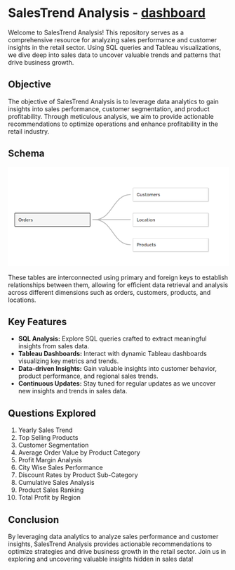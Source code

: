 # SalesTrend Analysis - [dashboard](https://public.tableau.com/app/profile/udbhav.srivastava7988/viz/SalesDashboard_17112120980450/SalesDashboard?publish=yes)


Welcome to SalesTrend Analysis! This repository serves as a comprehensive resource for analyzing sales performance and customer insights in the retail sector. Using SQL queries and Tableau visualizations, we dive deep into sales data to uncover valuable trends and patterns that drive business growth.

## Objective

The objective of SalesTrend Analysis is to leverage data analytics to gain insights into sales performance, customer segmentation, and product profitability. Through meticulous analysis, we aim to provide actionable recommendations to optimize operations and enhance profitability in the retail industry.


## Schema 
<p align="center">
  <img src="Schema.png" alt="Description of Image">
</p>

These tables are interconnected using primary and foreign keys to establish relationships between them, allowing for efficient data retrieval and analysis across different dimensions such as orders, customers, products, and locations.

## Key Features

- **SQL Analysis:** Explore SQL queries crafted to extract meaningful insights from sales data.
- **Tableau Dashboards:** Interact with dynamic Tableau dashboards visualizing key metrics and trends.
- **Data-driven Insights:** Gain valuable insights into customer behavior, product performance, and regional sales trends.
- **Continuous Updates:** Stay tuned for regular updates as we uncover new insights and trends in sales data.


## Questions Explored

1. Yearly Sales Trend
2. Top Selling Products
3. Customer Segmentation
4. Average Order Value by Product Category
5. Profit Margin Analysis
6. City Wise Sales Performance
7. Discount Rates by Product Sub-Category
8. Cumulative Sales Analysis
9. Product Sales Ranking
10. Total Profit by Region

## Conclusion

By leveraging data analytics to analyze sales performance and customer insights, SalesTrend Analysis provides actionable recommendations to optimize strategies and drive business growth in the retail sector. Join us in exploring and uncovering valuable insights hidden in sales data!
